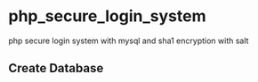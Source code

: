 # php_secure_login_system
php secure login system with mysql and sha1 encryption with salt


## Create Database
